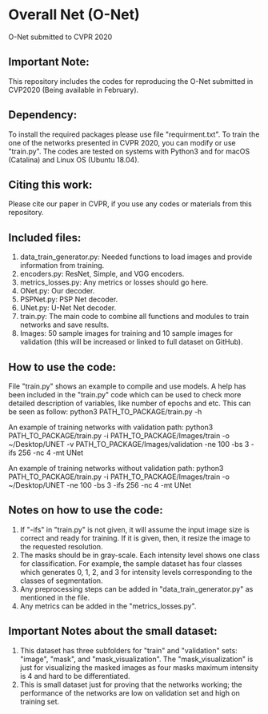 # Overall Net (O-Net)
O-Net submitted to CVPR 2020


## Important Note:
This repository includes the codes for reproducing the O-Net submitted in CVP2020 (Being available in February).



## Dependency:
To install the required packages please use file "requirment.txt".
To train the one of the networks presented in CVPR 2020, you can modify or use "train.py".
The codes are tested on systems with Python3 and for macOS (Catalina) and Linux OS (Ubuntu 18.04).



## Citing this work:
Please cite our paper in CVPR, if you use any codes or materials from this repository.



## Included files:
1) data_train_generator.py: Needed functions to load images and provide information from training.
2) encoders.py: ResNet, Simple, and VGG encoders.
3) metrics_losses.py: Any metrics or losses should go here.
4) ONet.py: Our decoder.
5) PSPNet.py: PSP Net decoder.
6) UNet.py: U-Net Net decoder.
7) train.py: The main code to combine all functions and modules to train networks and save results.
8) Images: 50 sample images for training and 10 sample images for validation (this will be increased or linked to full dataset on GitHub).



## How to use the code:
File "train.py" shows an example to compile and use models.
A help has been included in the "train.py" code which can be used to check more detailed description of variables, like number of epochs and etc.
This can be seen as follow:
python3 PATH_TO_PACKAGE/train.py -h

An example of training networks with validation path:
python3 PATH_TO_PACKAGE/train.py -i PATH_TO_PACKAGE/Images/train -o ~/Desktop/UNET -v PATH_TO_PACKAGE/Images/validation -ne 100 -bs 3 -ifs 256 -nc 4 -mt UNet

An example of training networks without validation path:
python3 PATH_TO_PACKAGE/train.py -i PATH_TO_PACKAGE/Images/train -o ~/Desktop/UNET -ne 100 -bs 3 -ifs 256 -nc 4 -mt UNet



## Notes on how to use the code:
1) If "-ifs" in "train.py" is not given, it will assume the input image size is correct and ready for training. If it is given, then, it resize the image to the requested resolution.
2) The masks should be in gray-scale. Each intensity level shows one class for classification. For example, the sample dataset has four classes which generates 0, 1, 2, and 3 for intensity levels corresponding to the classes of segmentation.
3) Any preprocessing steps can be added in "data_train_generator.py" as mentioned in the file.
4) Any metrics can be added in the "metrics_losses.py".



## Important Notes about the small dataset:
1) This dataset has three subfolders for "train" and "validation" sets: "image", "mask", and "mask_visualization". The "mask_visualization" is just for visualizing the masked images as four masks maximum intensity is 4 and hard to be differentiated.
2) This is small dataset just for proving that the networks working; the performance of the networks are low on validation set and high on training set.

